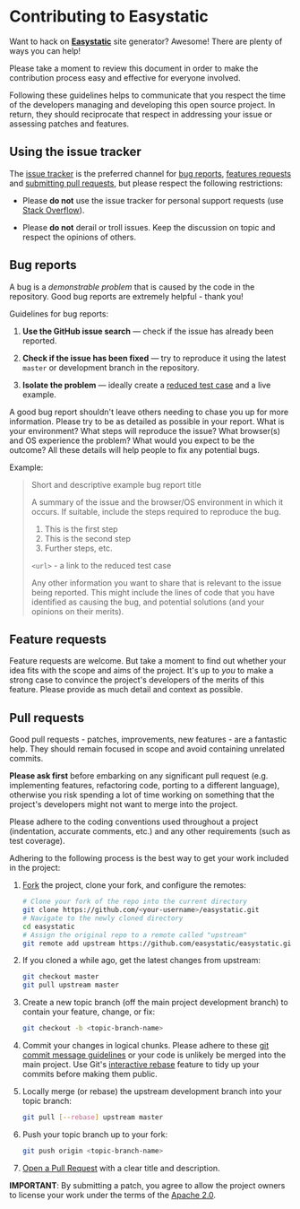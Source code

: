 # Contributing to Easystatic

Want to hack on **[Easystatic](https://easystatic.com)** site generator? Awesome! There are plenty
of ways you can help!

Please take a moment to review this document in order to make the contribution process easy and
effective for everyone involved.

Following these guidelines helps to communicate that you respect the time of the developers
managing and developing this open source project. In return, they should reciprocate that respect
in addressing your issue or assessing patches and features.

## Using the issue tracker

The [issue tracker](https://github.com/easystatic/easystatic/issues) is the preferred channel for
[bug reports](#bugs), [features requests](#features) and [submitting pull requests](#pull-requests),
but please respect the following restrictions:

* Please **do not** use the issue tracker for personal support requests
  (use [Stack Overflow](https://stackoverflow.com/questions/tagged/easystatic)).

* Please **do not** derail or troll issues. Keep the discussion on topic and respect the opinions
  of others.

<a name="bugs"></a>
## Bug reports

A bug is a _demonstrable problem_ that is caused by the code in the repository. Good bug reports
are extremely helpful - thank you!

Guidelines for bug reports:

1. **Use the GitHub issue search** &mdash; check if the issue has already been reported.

2. **Check if the issue has been fixed** &mdash; try to reproduce it using the latest `master` or
   development branch in the repository.

3. **Isolate the problem** &mdash; ideally create a [reduced test case](https://css-tricks.com/reduced-test-cases/)
   and a live example.

A good bug report shouldn't leave others needing to chase you up for more information. Please try
to be as detailed as possible in your report. What is your environment? What steps will reproduce
the issue? What browser(s) and OS experience the problem? What would you expect to be the outcome?
All these details will help people to fix any potential bugs.

Example:

> Short and descriptive example bug report title
>
> A summary of the issue and the browser/OS environment in which it occurs. If suitable, include
> the steps required to reproduce the bug.
>
> 1. This is the first step
> 2. This is the second step
> 3. Further steps, etc.
>
> `<url>` - a link to the reduced test case
>
> Any other information you want to share that is relevant to the issue being reported. This might
> include the lines of code that you have identified as causing the bug, and potential solutions
> (and your opinions on their merits).

<a name="features"></a>
## Feature requests

Feature requests are welcome. But take a moment to find out whether your idea fits with the scope
and aims of the project. It's up to *you* to make a strong case to convince the project's developers
of the merits of this feature. Please provide as much detail and context as possible.

<a name="pull-requests"></a>
## Pull requests

Good pull requests - patches, improvements, new features - are a fantastic help. They should remain
focused in scope and avoid containing unrelated commits.

**Please ask first** before embarking on any significant pull request (e.g. implementing features,
refactoring code, porting to a different language), otherwise you risk spending a lot of time
working on something that the project's developers might not want to merge into the project.

Please adhere to the coding conventions used throughout a project (indentation, accurate comments,
etc.) and any other requirements (such as test coverage).

Adhering to the following process is the best way to get your work included in the project:

1. [Fork](https://help.github.com/articles/fork-a-repo/) the project, clone your fork, and
   configure the remotes:

   ```bash
   # Clone your fork of the repo into the current directory
   git clone https://github.com/<your-username>/easystatic.git
   # Navigate to the newly cloned directory
   cd easystatic
   # Assign the original repo to a remote called "upstream"
   git remote add upstream https://github.com/easystatic/easystatic.git
   ```

2. If you cloned a while ago, get the latest changes from upstream:

   ```bash
   git checkout master
   git pull upstream master
   ```

3. Create a new topic branch (off the main project development branch) to contain your feature,
   change, or fix:

   ```bash
   git checkout -b <topic-branch-name>
   ```

4. Commit your changes in logical chunks. Please adhere to these [git commit message guidelines](http://tbaggery.com/2008/04/19/a-note-about-git-commit-messages.html)
   or your code is unlikely be merged into the main project. Use Git's [interactive rebase](https://help.github.com/articles/about-git-rebase/)
   feature to tidy up your commits before making them public.

5. Locally merge (or rebase) the upstream development branch into your topic branch:

   ```bash
   git pull [--rebase] upstream master
   ```

6. Push your topic branch up to your fork:

   ```bash
   git push origin <topic-branch-name>
   ```

7. [Open a Pull Request](https://help.github.com/articles/using-pull-requests/) with a clear title
   and description.

**IMPORTANT**: By submitting a patch, you agree to allow the project owners to license your work
under the terms of the [Apache 2.0](LICENSE.txt).
